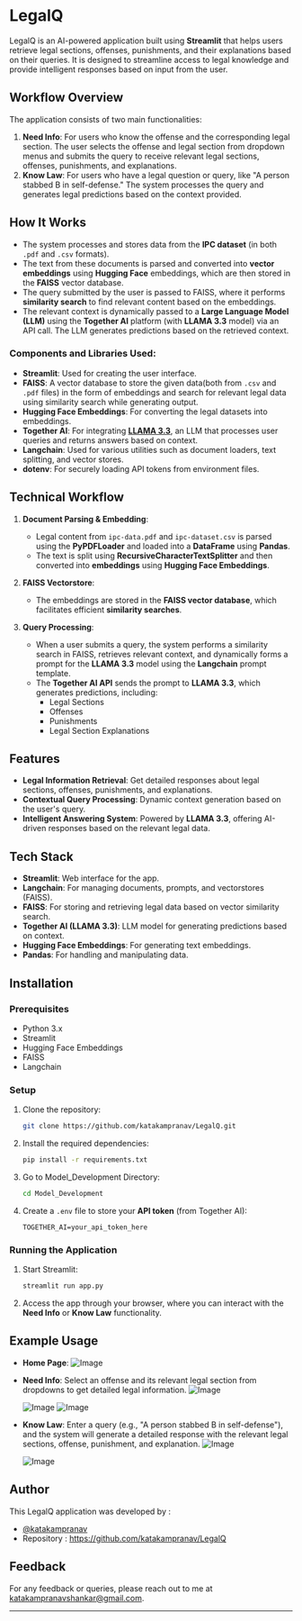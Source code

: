 # LegalQ

LegalQ is an AI-powered application built using **Streamlit** that helps users retrieve legal sections, offenses, punishments, and their explanations based on their queries. It is designed to streamline access to legal knowledge and provide intelligent responses based on input from the user.

## Workflow Overview

The application consists of two main functionalities:
1. **Need Info**: For users who know the offense and the corresponding legal section. The user selects the offense and legal section from dropdown menus and submits the query to receive relevant legal sections, offenses, punishments, and explanations.
2. **Know Law**: For users who have a legal question or query, like "A person stabbed B in self-defense." The system processes the query and generates legal predictions based on the context provided.

## How It Works

- The system processes and stores data from the **IPC dataset** (in both `.pdf` and `.csv` formats).
- The text from these documents is parsed and converted into **vector embeddings** using **Hugging Face** embeddings, which are then stored in the **FAISS** vector database.
- The query submitted by the user is passed to FAISS, where it performs **similarity search** to find relevant content based on the embeddings.
- The relevant context is dynamically passed to a **Large Language Model (LLM)** using the **Together AI** platform (with **LLAMA 3.3** model) via an API call. The LLM generates predictions based on the retrieved context.

### Components and Libraries Used:

- **Streamlit**: Used for creating the user interface.
- **FAISS**: A vector database to store the given data(both from `.csv` and `.pdf` files) in the form of embeddings and search for relevant legal data using similarity search while generating output.
- **Hugging Face Embeddings**: For converting the legal datasets into embeddings.
- **Together AI**: For integrating [**LLAMA 3.3**](https://api.together.xyz/models/meta-llama/Llama-3.3-70B-Instruct-Turbo-Free), an LLM that processes user queries and returns answers based on context.
- **Langchain**: Used for various utilities such as document loaders, text splitting, and vector stores.
- **dotenv**: For securely loading API tokens from environment files.

## Technical Workflow

1. **Document Parsing & Embedding**:
   - Legal content from `ipc-data.pdf` and `ipc-dataset.csv` is parsed using the **PyPDFLoader** and loaded into a **DataFrame** using **Pandas**.
   - The text is split using **RecursiveCharacterTextSplitter** and then converted into **embeddings** using **Hugging Face Embeddings**.
   
2. **FAISS Vectorstore**:
   - The embeddings are stored in the **FAISS vector database**, which facilitates efficient **similarity searches**.
   
3. **Query Processing**:
   - When a user submits a query, the system performs a similarity search in FAISS, retrieves relevant context, and dynamically forms a prompt for the **LLAMA 3.3** model using the **Langchain** prompt template.
   - The **Together AI API** sends the prompt to **LLAMA 3.3**, which generates predictions, including:
     - Legal Sections
     - Offenses
     - Punishments
     - Legal Section Explanations

## Features

- **Legal Information Retrieval**: Get detailed responses about legal sections, offenses, punishments, and explanations.
- **Contextual Query Processing**: Dynamic context generation based on the user's query.
- **Intelligent Answering System**: Powered by **LLAMA 3.3**, offering AI-driven responses based on the relevant legal data.

## Tech Stack

- **Streamlit**: Web interface for the app.
- **Langchain**: For managing documents, prompts, and vectorstores (FAISS).
- **FAISS**: For storing and retrieving legal data based on vector similarity search.
- **Together AI (LLAMA 3.3)**: LLM model for generating predictions based on context.
- **Hugging Face Embeddings**: For generating text embeddings.
- **Pandas**: For handling and manipulating data.

## Installation

### Prerequisites
- Python 3.x
- Streamlit
- Hugging Face Embeddings
- FAISS
- Langchain

### Setup
1. Clone the repository:
   ```bash
   git clone https://github.com/katakampranav/LegalQ.git
   ```

2. Install the required dependencies:
   ```bash
   pip install -r requirements.txt
   ```

3. Go to Model_Development Directory:
   ```bash
   cd Model_Development
   ```

5. Create a `.env` file to store your **API token** (from Together AI):
   ```plaintext
   TOGETHER_AI=your_api_token_here
   ```

### Running the Application
1. Start Streamlit:
   ```bash
   streamlit run app.py
   ```
2. Access the app through your browser, where you can interact with the **Need Info** or **Know Law** functionality.

## Example Usage
- **Home Page**:
  ![Image](https://github.com/user-attachments/assets/ad17ada9-5880-45c8-85a6-93420a0f40bb)
- **Need Info**: Select an offense and its relevant legal section from dropdowns to get detailed legal information.
  ![Image](https://github.com/user-attachments/assets/25a29832-589d-4c11-9010-7c21aca1b5a8)

  ![Image](https://github.com/user-attachments/assets/74a50f08-8c57-4567-b910-a29d597772fc)
  ![Image](https://github.com/user-attachments/assets/f369a523-88f3-418f-9d79-ddf73756d27e)
- **Know Law**: Enter a query (e.g., "A person stabbed B in self-defense"), and the system will generate a detailed response with the relevant legal sections, offense, punishment, and explanation.
  ![Image](https://github.com/user-attachments/assets/5b14f9f7-292e-4845-845c-e27560d39b38)

  ![Image](https://github.com/user-attachments/assets/1dbcf61c-a80c-4075-a5ce-8ed7559f0c67)
  
## Author

This LegalQ application was developed by :
-	[@katakampranav](https://github.com/katakampranav)
-	Repository : https://github.com/katakampranav/LegalQ

## Feedback

For any feedback or queries, please reach out to me at katakampranavshankar@gmail.com.

---
